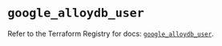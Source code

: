 # `google_alloydb_user`

Refer to the Terraform Registry for docs: [`google_alloydb_user`](https://registry.terraform.io/providers/hashicorp/google/6.49.2/docs/resources/alloydb_user).
